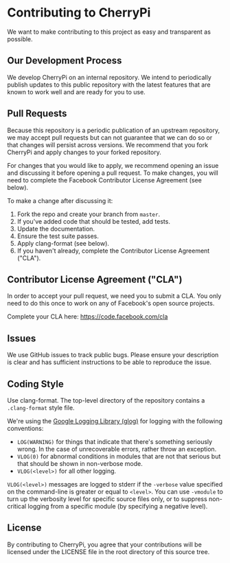 # Contributing to CherryPi
We want to make contributing to this project as easy and transparent as
possible.

## Our Development Process
We develop CherryPi on an internal repository. We intend to periodically
publish updates to this public repository with the latest features that are
known to work well and are ready for you to use.

## Pull Requests
Because this repository is a periodic publication of an upstream repository, we
may accept pull requests but can not guarantee that we can do so or that changes
will persist across versions. We recommend that you fork CherryPi and apply
changes to your forked repository.

For changes that you would like to apply, we recommend opening an issue and
discussing it before opening a pull request. To make changes, you will need to
complete the Facebook Contributor License Agreement (see below).

To make a change after discussing it:
1. Fork the repo and create your branch from `master`.
2. If you've added code that should be tested, add tests.
3. Update the documentation.
4. Ensure the test suite passes.
5. Apply clang-format (see below).
6. If you haven't already, complete the Contributor License Agreement ("CLA").

## Contributor License Agreement ("CLA")
In order to accept your pull request, we need you to submit a CLA. You only need
to do this once to work on any of Facebook's open source projects.

Complete your CLA here: <https://code.facebook.com/cla>

## Issues
We use GitHub issues to track public bugs. Please ensure your description is
clear and has sufficient instructions to be able to reproduce the issue.

## Coding Style
Use clang-format. The top-level directory of the repository contains a
`.clang-format` style file.

We're using the [Google Logging Library
(glog)](http://rpg.ifi.uzh.ch/docs/glog.html) for logging with the following
conventions:
- `LOG(WARNING)` for things that indicate that there's something seriously
  wrong. In the case of unrecoverable errors, rather throw an exception.
- `VLOG(0)` for abnormal conditions in modules that are not that serious but
  that should be shown in non-verbose mode.
- `VLOG(<level>)` for all other logging.

`VLOG(<level>)` messages are logged to stderr if the `-verbose` value specified
on the command-line is greater or equal to `<level>`. You can use `-vmodule` to
turn up the verbosity level for specific source files only, or to suppress
non-critical logging from a specific module (by specifying a negative level).

## License
By contributing to CherryPi, you agree that your contributions will be licensed
under the LICENSE file in the root directory of this source tree.

